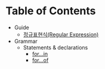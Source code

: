 # Table of Contents
* Guide
    * [정규표현식(Regular Expression)](regular-expression.md)
* Grammar
    * Statements & declarations
        * [for...in](for-in.md)
        * [for...of](for-of.md)
